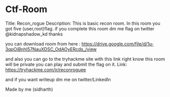 # Ctf-Room
Title: Recon_rogue 
Description: This is basic recon room. In this room you got five (user,root)flag.
if you complete this room dm me flag on twitter @kidnapshadow_kd
thanks

you can download room from here :
https://drive.google.com/file/d/1u-3qpOiBnhI57NauXDSC_OdAOyERcds_/view

and also you can go to the tryhackme site with this link right know this room will be private you can play and submit the flag on it.
Link: https://tryhackme.com/jr/reconroguee

and if you want writeup dm me on twitter/LinkedIn 

Made by me (sidharth)


